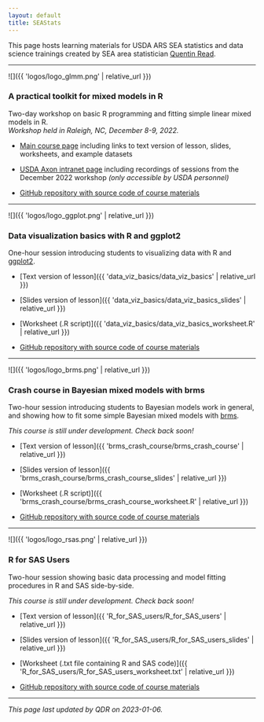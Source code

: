 ```yaml
---
layout: default
title: SEAStats
---
```


This page hosts learning materials for USDA ARS SEA statistics and data science trainings created by SEA area statistician [Quentin Read](https://quentinread.com). 

-----

![]({{ 'logos/logo_glmm.png' | relative_url }})

### A practical toolkit for mixed models in R

Two-day workshop on basic R programming and fitting simple linear mixed models in R.  
*Workshop held in Raleigh, NC, December 8-9, 2022.*

- [Main course page](https://quentinread.com/glmm-workshop-dec2022) including links to text version of lesson, slides, worksheets, and example datasets
- [USDA Axon intranet page](https://axon.ars.usda.gov/SEA/Pages/SEA-Statistics-Workshop.aspx) including recordings of sessions from the December 2022 workshop *(only accessible by USDA personnel)*

- [GitHub repository with source code of course materials](https://github.com/qdread/glmm-workshop-dec2022)

-----

![]({{ 'logos/logo_ggplot.png' | relative_url }})

### Data visualization basics with R and ggplot2

One-hour session introducing students to visualizing data with R and [ggplot2](https://ggplot2.tidyverse.org/). 

- [Text version of lesson]({{ 'data_viz_basics/data_viz_basics' | relative_url }})
- [Slides version of lesson]({{ 'data_viz_basics/data_viz_basics_slides' | relative_url }})
- [Worksheet (.R script)]({{ 'data_viz_basics/data_viz_basics_worksheet.R' | relative_url }})

- [GitHub repository with source code of course materials](https://github.com/qdread/data-viz-basics)

-----

![]({{ 'logos/logo_brms.png' | relative_url }})

### Crash course in Bayesian mixed models with brms

Two-hour session introducing students to Bayesian models work in general, and showing how to fit some simple Bayesian mixed models with [brms](https://paul-buerkner.github.io/brms/).

*This course is still under development. Check back soon!*

- [Text version of lesson]({{ 'brms_crash_course/brms_crash_course' | relative_url }})
- [Slides version of lesson]({{ 'brms_crash_course/brms_crash_course_slides' | relative_url }})
- [Worksheet (.R script)]({{ 'brms_crash_course/brms_crash_course_worksheet.R' | relative_url }})

- [GitHub repository with source code of course materials](https://github.com/qdread/brms-crash-course)

-----

![]({{ 'logos/logo_rsas.png' | relative_url }})

### R for SAS Users

Two-hour session showing basic data processing and model fitting procedures in R and SAS side-by-side.

*This course is still under development. Check back soon!*

- [Text version of lesson]({{ 'R_for_SAS_users/R_for_SAS_users' | relative_url }})
- [Slides version of lesson]({{ 'R_for_SAS_users/R_for_SAS_users_slides' | relative_url }})
- [Worksheet (.txt file containing R and SAS code)]({{ 'R_for_SAS_users/R_for_SAS_users_worksheet.txt' | relative_url }})

- [GitHub repository with source code of course materials](https://github.com/qdread/R-for-SAS-users)

-----

*This page last updated by QDR on 2023-01-06.*